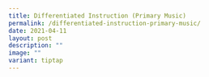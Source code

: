 ```yaml
---
title: Differentiated Instruction (Primary Music)
permalink: /differentiated-instruction-primary-music/
date: 2021-04-11
layout: post
description: ""
image: ""
variant: tiptap
---
```

